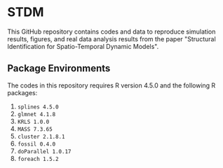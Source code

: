 # STDM
This GitHub repository contains codes and data to reproduce simulation results, figures, and real data analysis results from the paper "Structural Identification for Spatio-Temporal Dynamic Models".

## Package Environments
The codes in this repository requires R version 4.5.0 and the following R packages:
1. ```splines 4.5.0```
2. ```glmnet 4.1.8```
3. ```KRLS 1.0.0```
4. ```MASS 7.3.65```
5. ```cluster 2.1.8.1```
6. ```fossil 0.4.0```
7. ```doParallel 1.0.17```
8. ```foreach 1.5.2```
